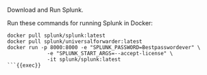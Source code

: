 Download and Run Splunk.

Run these commands for running Splunk in Docker:

```
docker pull splunk/splunk:latest
docker pull splunk/universalforwarder:latest
docker run -p 8000:8000 -e "SPLUNK_PASSWORD=Bestpasswordever" \
             -e "SPLUNK_START_ARGS=--accept-license" \
             -it splunk/splunk:latest
```{{exec}}

